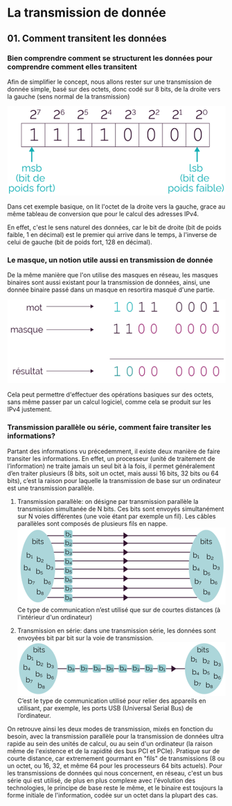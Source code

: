 # La transmission de donnée

## 01. Comment transitent les données

### Bien comprendre comment se structurent les données pour comprendre comment elles transitent

Afin de simplifier le concept, nous allons rester sur une transmission de donnée simple, basé sur des octets, donc codé sur 8 bits, de la droite vers la gauche (sens normal de la transmission)

![](https://raw.githubusercontent.com/No-Name-Academy/Networking-for-noobs/main/1-3-La-transmission-de-donnees/Ressources-img/598688.png)

Dans cet exemple basique, on lit l'octet de la droite vers la gauche, grace au même tableau de conversion que pour le calcul des adresses IPv4.

En effet, c'est le sens naturel des données, car le bit de droite (bit de poids faible, 1 en décimal) est le premier qui arrive dans le temps, à l'inverse de celui de gauche (bit de poids fort, 128 en décimal).

### Le masque, un notion utile aussi en transmission de donnée

De la même manière que l'on utilise des masques en réseau, les masques binaires sont aussi existant pour la transmission de données, ainsi, une donnée binaire passé dans un masque en resortira masqué d'une partie.

![](https://raw.githubusercontent.com/No-Name-Academy/Networking-for-noobs/main/1-3-La-transmission-de-donnees/Ressources-img/598689.png)

Cela peut permettre d'effectuer des opérations basiques sur des octets, sans même passer par un calcul logiciel, comme cela se produit sur les IPv4 justement.

### Transmission parallèle ou série, comment faire transiter les informations?

Partant des informations vu précedemment, il existe deux manière de faire transiter les informations.
En effet, un processeur (unité de traitement de l’information) ne traite jamais un seul bit à la fois, il permet généralement d’en traiter plusieurs (8 bits, soit un octet, mais aussi 16 bits, 32 bits ou 64 bits), c’est la raison pour laquelle la transmission de base sur un ordinateur est une transmission parallèle.

1. Transmission parallèle: on désigne par transmission parallèle la transmission simultanée de N bits. Ces bits sont envoyés simultanément sur N voies différentes (une voie étant par exemple un fil). Les câbles parallèles sont composés de plusieurs fils en nappe.
![](https://raw.githubusercontent.com/No-Name-Academy/Networking-for-noobs/main/1-3-La-transmission-de-donnees/Ressources-img/598690.png)
Ce type de communication n’est utilisé que sur de courtes distances (à l'intérieur d'un ordinateur)

2. Transmission en série: dans une transmission série, les données sont envoyées bit par bit sur la voie de transmission.
![](https://raw.githubusercontent.com/No-Name-Academy/Networking-for-noobs/main/1-3-La-transmission-de-donnees/Ressources-img/598691.png)
C’est le type de communication utilisé pour relier des appareils en utilisant, par exemple, les ports USB (Universal Serial Bus) de l’ordinateur.

On retrouve ainsi les deux modes de transmission, mixés en fonction du besoin, avec la transmission parallèle pour la transmission de données ultra rapide au sein des unités de calcul, ou au sein d'un ordinateur (la raison même de l'existence et de la rapidité des bus PCI et PCIe). Pratique sur de courte distance, car extremement gourmant en "fils" de transmissions (8 ou un octet, ou 16, 32, et même 64 pour les processeurs 64 bits actuels).
Pour les transmissions de données qui nous concernent, en réseau, c'est un bus série qui est utilisé, de plus en plus complexe avec l'évolution des technologies, le principe de base reste le même, et le binaire est toujours la forme initiale de l'information, codée sur un octet dans la plupart des cas.
